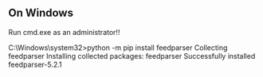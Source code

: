 ## On Windows

Run cmd.exe as an administrator!!

C:\Windows\system32>python -m pip install feedparser
Collecting feedparser
Installing collected packages: feedparser
Successfully installed feedparser-5.2.1
